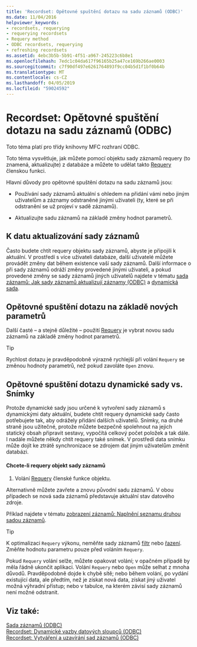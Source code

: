 ```yaml
---
title: 'Recordset: Opětovné spuštění dotazu na sadu záznamů (ODBC)'
ms.date: 11/04/2016
helpviewer_keywords:
- recordsets, requerying
- requerying recordsets
- Requery method
- ODBC recordsets, requerying
- refreshing recordsets
ms.assetid: 4ebc3b5b-5b91-4f51-a967-245223c6b8e1
ms.openlocfilehash: 7edc1c04da617f96165b25a47ce169b266ae0003
ms.sourcegitcommit: c7f90df497e6261764893f9cc04b5d1f1bf0b64b
ms.translationtype: MT
ms.contentlocale: cs-CZ
ms.lasthandoff: 04/05/2019
ms.locfileid: "59024592"
---
```

# <a name="recordset-requerying-a-recordset-odbc"></a>Recordset: Opětovné spuštění dotazu na sadu záznamů (ODBC)

Toto téma platí pro třídy knihovny MFC rozhraní ODBC.

Toto téma vysvětluje, jak můžete pomocí objektu sady záznamů requery (to znamená, aktualizujte) z databáze a můžete to udělat takto [Requery](../../mfc/reference/crecordset-class.md#requery) členskou funkci.

Hlavní důvody pro opětovné spuštění dotazu na sadu záznamů jsou:

- Používání sady záznamů aktuální s ohledem na přidání vámi nebo jiným uživatelům a záznamy odstraněné jinými uživateli (ty, které se při odstranění se už projeví v sadě záznamů).

- Aktualizujte sadu záznamů na základě změny hodnot parametrů.

##  <a name="_core_bringing_the_recordset_up_to_date"></a> K datu aktualizování sady záznamů

Často budete chtít requery objektu sady záznamů, abyste je připojili k aktuální. V prostředí s více uživateli databáze, další uživatelé můžete provádět změny dat během existence vaší sady záznamů. Další informace o při sady záznamů odráží změny provedené jinými uživateli, a pokud provedené změny se sady záznamů jiných uživatelů najdete v tématu [sada záznamů: Jak sady záznamů aktualizují záznamy (ODBC)](../../data/odbc/recordset-how-recordsets-update-records-odbc.md) a [dynamická sada](../../data/odbc/dynaset.md).

##  <a name="_core_requerying_based_on_new_parameters"></a> Opětovné spuštění dotazu na základě nových parametrů

Další časté – a stejně důležité – použití [Requery](../../mfc/reference/crecordset-class.md#requery) je vybrat novou sadu záznamů na základě změny hodnot parametrů.

> [!TIP]
>  Rychlost dotazu je pravděpodobně výrazně rychlejší při volání `Requery` se změnou hodnoty parametrů, než pokud zavoláte `Open` znovu.

##  <a name="_core_requerying_dynasets_vs.._snapshots"></a> Opětovné spuštění dotazu dynamické sady vs. Snímky

Protože dynamické sady jsou určené k vytvoření sady záznamů s dynamickými daty aktuální, budete chtít requery dynamické sady často potřebujete tak, aby odrážely přidání dalších uživatelů. Snímky, na druhé straně jsou užitečné, protože můžete bezpečně spolehnout na jejich statický obsah připravit sestavy, vypočítá celkový počet položek a tak dále. I nadále můžete někdy chtít requery také snímek. V prostředí data snímku může dojít ke ztrátě synchronizace se zdrojem dat jiným uživatelům změnit databázi.

#### <a name="to-requery-a-recordset-object"></a>Chcete-li requery objekt sady záznamů

1. Volání [Requery](../../mfc/reference/crecordset-class.md#requery) členské funkce objektu.

Alternativně můžete zavřete a znovu původní sadu záznamů. V obou případech se nová sada záznamů představuje aktuální stav datového zdroje.

Příklad najdete v tématu [zobrazení záznamů: Naplnění seznamu druhou sadou záznamů](../../data/filling-a-list-box-from-a-second-recordset-mfc-data-access.md).

> [!TIP]
>  K optimalizaci `Requery` výkonu, neměňte sady záznamů [filtr](../../data/odbc/recordset-filtering-records-odbc.md) nebo [řazení](../../data/odbc/recordset-sorting-records-odbc.md). Změňte hodnotu parametru pouze před voláním `Requery`.

Pokud `Requery` volání selže, můžete opakovat volání; v opačném případě by měla řádně ukončit aplikaci. Volání `Requery` nebo `Open` může selhat z mnoha důvodů. Pravděpodobně dojde k chybě sítě; nebo během volání, po vydání existující data, ale předtím, než je získat nová data, získat jiný uživatel možná výhradní přístup; nebo v tabulce, na kterém závisí sady záznamů není možné odstranit.

## <a name="see-also"></a>Viz také:

[Sada záznamů (ODBC)](../../data/odbc/recordset-odbc.md)<br/>
[Recordset: Dynamické vazby datových sloupců (ODBC)](../../data/odbc/recordset-dynamically-binding-data-columns-odbc.md)<br/>
[Recordset: Vytváření a uzavírání sad záznamů (ODBC)](../../data/odbc/recordset-creating-and-closing-recordsets-odbc.md)